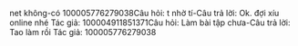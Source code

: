 net không-có
100005776279038Câu hỏi: t nhờ tí-Câu trả lời: Ok. đợi xíu online nhé
Tác giả: 100004911851371Câu hỏi: Làm bài tập chưa-Câu trả lời: Tao làm rồi
Tác giả: 100005776279038